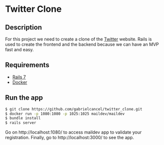 # Twitter Clone

## Description
For this project we need to create a clone of the [Twitter](https://twitter.com) website.
Rails is used to create the frontend and the backend because we can have an MVP fast and easy.


## Requirements
- [Rails 7](https://rubygems.org/gems/rails)
- [Docker](https://www.docker.com/)

## Run the app

```bash
$ git clone https://github.com/gabrielcancel/twitter_clone.git
$ docker run -p 1080:1080 -p 1025:1025 maildev/maildev
$ bundle install
$ rails server
```

Go on http://localhost:1080/ to access maildev app to validate your registration.
Finally, go to http://localhost:3000/ to see the app.

